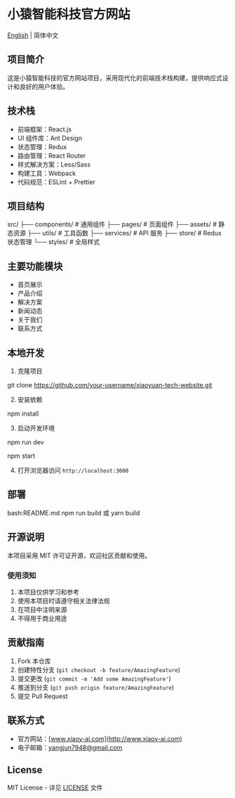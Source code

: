 # 小猿智能科技官方网站

[English](README.en.md) | 简体中文

## 项目简介
这是小猿智能科技的官方网站项目，采用现代化的前端技术栈构建，提供响应式设计和良好的用户体验。

## 技术栈
- 前端框架：React.js
- UI 组件库：Ant Design
- 状态管理：Redux
- 路由管理：React Router
- 样式解决方案：Less/Sass
- 构建工具：Webpack
- 代码规范：ESLint + Prettier

## 项目结构
src/
├── components/ # 通用组件
├── pages/ # 页面组件
├── assets/ # 静态资源
├── utils/ # 工具函数
├── services/ # API 服务
├── store/ # Redux 状态管理
└── styles/ # 全局样式

## 主要功能模块
- 首页展示
- 产品介绍
- 解决方案
- 新闻动态
- 关于我们
- 联系方式

## 本地开发
1. 克隆项目

git clone https://github.com/your-username/xiaoyuan-tech-website.git

2. 安装依赖

npm install

3. 启动开发环境

npm run dev

npm start

4. 打开浏览器访问 `http://localhost:3000`

## 部署

bash:README.md
npm run build
或
yarn build

## 开源说明
本项目采用 MIT 许可证开源，欢迎社区贡献和使用。

### 使用须知
1. 本项目仅供学习和参考
2. 使用本项目时请遵守相关法律法规
3. 在项目中注明来源
4. 不得用于商业用途

## 贡献指南
1. Fork 本仓库
2. 创建特性分支 (`git checkout -b feature/AmazingFeature`)
3. 提交更改 (`git commit -m 'Add some AmazingFeature'`)
4. 推送到分支 (`git push origin feature/AmazingFeature`)
5. 提交 Pull Request

## 联系方式
- 官方网站：[www.xiaoy-ai.com](http://www.xiaoy-ai.com)
- 电子邮箱：yangjun7948@gmail.com

## License
MIT License - 详见 [LICENSE](LICENSE) 文件